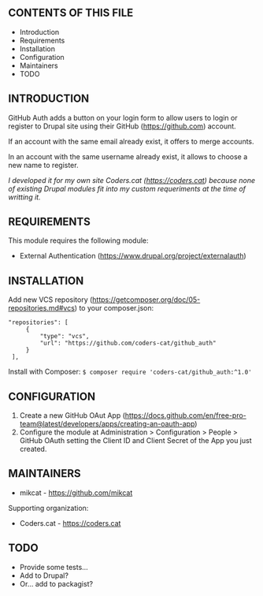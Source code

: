 CONTENTS OF THIS FILE
---------------------

 * Introduction
 * Requirements
 * Installation
 * Configuration
 * Maintainers
 * TODO


INTRODUCTION
------------

GitHub Auth adds a button on your login form to allow users to login or register
to Drupal site using their GitHub (https://github.com) account.

If an account with the same email already exist, it offers to merge accounts.

In an account with the same username already exist, it allows to choose a new
name to register.

*I developed it for my own site Coders.cat (https://coders.cat) because none of
existing Drupal modules fit into my custom requeriments at the time of writting
it.*


REQUIREMENTS
------------

This module requires the following module:

 * External Authentication (https://www.drupal.org/project/externalauth)


INSTALLATION
------------

Add new VCS repository (https://getcomposer.org/doc/05-repositories.md#vcs)
to your composer.json:

    "repositories": [
         {
             "type": "vcs",
             "url": "https://github.com/coders-cat/github_auth"
         }
     ],

Install with Composer: `$ composer require 'coders-cat/github_auth:^1.0'`


CONFIGURATION
-------------

1. Create a new GitHub OAut App
   (https://docs.github.com/en/free-pro-team@latest/developers/apps/creating-an-oauth-app)
2. Configure the module at Administration > Configuration > People > GitHub OAuth
   setting the Client ID and Client Secret of the App you just created.


MAINTAINERS
-----------

 * mikcat - https://github.com/mikcat

Supporting organization:

 * Coders.cat - https://coders.cat


TODO
----

* Provide some tests...
* Add to Drupal?
* Or... add to packagist?

